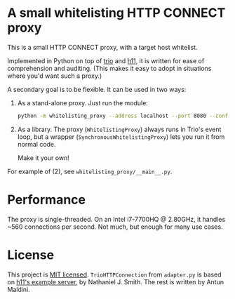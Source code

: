 # A small whitelisting HTTP CONNECT proxy
This is a small HTTP CONNECT proxy, with a target host whitelist.

Implemented in Python on top of [trio][1] and [h11][2], it is written for ease
of comprehension and auditing. (This makes it easy to adopt in situations where
you'd want such a proxy.)

A secondary goal is to be flexible. It can be used in two ways:

  1. As a stand-alone proxy.
     Just run the module:
     ```sh
     python -m whitelisting_proxy --address localhost --port 8080 --config example-config.json
     ```

  2. As a library.
     The proxy (`WhitelistingProxy`) always runs in Trio's event loop, but a
     wrapper (`SynchronousWhitelistingProxy`) lets you run it from normal code.

     Make it your own!

For example of (2), see `whitelisting_proxy/__main__.py`.


# Performance
The proxy is single-threaded. On an Intel i7-7700HQ @ 2.80GHz, it handles ~560
connections per second. Not much, but enough for many use cases.


# License
This project is [MIT licensed][3]. `TrioHTTPConnection` from `adapter.py` is
based on [h11's example server][4], by Nathaniel J. Smith. The rest is written
by Antun Maldini.


[1]: https://github.com/python-trio/trio#readme
[2]: https://github.com/python-hyper/h11#readme
[3]: https://mit-license.org/
[4]: https://github.com/python-hyper/h11/blob/v0.14.0/examples/trio-server.py
